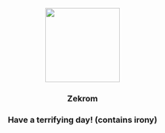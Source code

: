 <p align="center">
    <img src="https://raw.githubusercontent.com/PokeAPI/sprites/master/sprites/pokemon/644.png" width="150" height="150">
</p>
<h3 align="center"> <b>Zekrom</b></h3>
<h3 align="center">Have a terrifying day! (contains irony)</h3>
